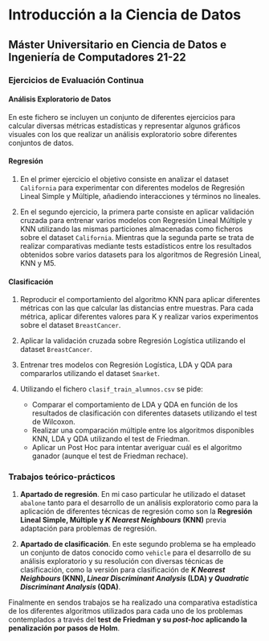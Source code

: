 # Introducción a la Ciencia de Datos

## Máster Universitario en Ciencia de Datos e Ingeniería de Computadores 21-22

### Ejercicios de Evaluación Continua

#### Análisis Exploratorio de Datos
En este fichero se incluyen un conjunto de diferentes ejercicios para calcular diversas métricas estadísticas y representar algunos gráficos visuales con los que realizar un análisis exploratorio sobre diferentes conjuntos de datos.

#### Regresión

1. En el primer ejercicio el objetivo consiste en analizar el dataset `California` para experimentar con diferentes modelos de Regresión Lineal Simple y Múltiple, añadiendo interacciones y términos no lineales.

2. En el segundo ejercicio, la primera parte consiste en aplicar validación cruzada para entrenar varios modelos con Regresión Lineal Múltiple y KNN utilizando las mismas particiones almacenadas como ficheros sobre el dataset `California`. Mientras que la segunda parte se trata de realizar comparativas mediante tests estadísticos entre los resultados obtenidos sobre varios datasets para los algoritmos de Regresión Lineal, KNN y M5.

#### Clasificación

1. Reproducir el comportamiento del algoritmo KNN para aplicar diferentes métricas con las que calcular las distancias entre muestras. Para cada métrica, aplicar diferentes valores para K y realizar varios experimentos sobre el dataset `BreastCancer`.

2. Aplicar la validación cruzada sobre Regresión Logística utilizando el dataset `BreastCancer`.

3. Entrenar tres modelos con Regresión Logística, LDA y QDA para compararlos utilizando el dataset `Smarket`.

4. Utilizando el fichero `clasif_train_alumnos.csv` se pide:
    - Comparar el comportamiento de LDA y QDA en función de los resultados de clasificación con diferentes datasets utilizando el test de Wilcoxon.
    - Realizar una comparación múltiple entre los algoritmos disponibles KNN, LDA y QDA utilizando el test de Friedman.
    - Aplicar un Post Hoc para intentar averiguar cuál es el algoritmo ganador (aunque el test de Friedman rechace).

### Trabajos teórico-prácticos

1. **Apartado de regresión**. En mi caso particular he utilizado el dataset `abalone` tanto para el desarrollo de un análisis exploratorio como para la aplicación de diferentes técnicas de regresión como son la **Regresión Lineal Simple, Múltiple y *K Nearest Neighbours* (KNN)** previa adaptación para problemas de regresión.

2. **Apartado de clasificación**. En este segundo problema se ha empleado un conjunto de datos conocido como `vehicle` para el desarrollo de su análisis exploratorio y su resolución con diversas técnicas de clasificación, como la versión para clasificación de ***K Nearest Neighbours* (KNN), *Linear Discriminant Analysis* (LDA) y *Quadratic Discriminant Analysis* (QDA)**.

Finalmente en sendos trabajos se ha realizado una comparativa estadística de los diferentes algoritmos utilizados para cada uno de los problemas contemplados a través del **test de Friedman y su *post-hoc* aplicando la penalización por pasos de Holm**.
